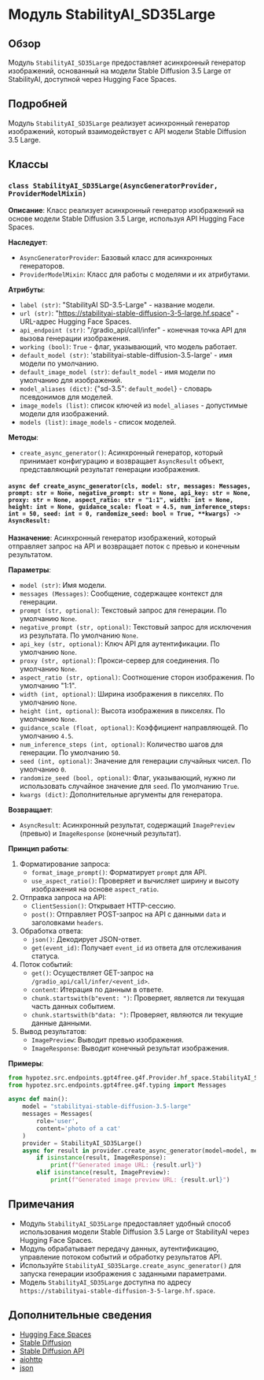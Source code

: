 # Модуль StabilityAI_SD35Large

## Обзор

Модуль `StabilityAI_SD35Large` предоставляет асинхронный генератор изображений, основанный на модели Stable Diffusion 3.5 Large от StabilityAI, доступной через Hugging Face Spaces.

## Подробней

Модуль `StabilityAI_SD35Large` реализует асинхронный генератор изображений, который взаимодействует с API модели Stable Diffusion 3.5 Large. 

## Классы

### `class StabilityAI_SD35Large(AsyncGeneratorProvider, ProviderModelMixin)`

**Описание**: 
Класс реализует асинхронный генератор изображений на основе модели Stable Diffusion 3.5 Large, используя API Hugging Face Spaces.

**Наследует**:
- `AsyncGeneratorProvider`:  Базовый класс для асинхронных генераторов.
- `ProviderModelMixin`:  Класс для работы с моделями и их атрибутами.

**Атрибуты**:

- `label (str)`: "StabilityAI SD-3.5-Large" - название модели.
- `url (str)`: "https://stabilityai-stable-diffusion-3-5-large.hf.space" - URL-адрес Hugging Face Spaces.
- `api_endpoint (str)`: "/gradio_api/call/infer" - конечная точка API для вызова генерации изображения.
- `working (bool)`: `True` - флаг, указывающий, что модель работает.
- `default_model (str)`: 'stabilityai-stable-diffusion-3.5-large' - имя модели по умолчанию.
- `default_image_model (str)`: `default_model` - имя модели по умолчанию для изображений.
- `model_aliases (dict)`: {"sd-3.5": `default_model`} - словарь псевдонимов для моделей.
- `image_models (list)`: список ключей из `model_aliases` - допустимые модели для изображений.
- `models (list)`: `image_models` - список моделей.

**Методы**:

- `create_async_generator()`:  Асинхронный генератор, который принимает конфигурацию и возвращает `AsyncResult` объект, представляющий результат генерации изображения.

#### `async def create_async_generator(cls, model: str, messages: Messages, prompt: str = None, negative_prompt: str = None, api_key: str = None, proxy: str = None, aspect_ratio: str = "1:1", width: int = None, height: int = None, guidance_scale: float = 4.5, num_inference_steps: int = 50, seed: int = 0, randomize_seed: bool = True, **kwargs) -> AsyncResult:`

**Назначение**: 
Асинхронный генератор изображений, который отправляет запрос на API и возвращает поток с превью и конечным результатом.

**Параметры**:

- `model (str)`: Имя модели.
- `messages (Messages)`: Сообщение, содержащее контекст для генерации.
- `prompt (str, optional)`: Текстовый запрос для генерации. По умолчанию `None`.
- `negative_prompt (str, optional)`: Текстовый запрос для исключения из результата. По умолчанию `None`.
- `api_key (str, optional)`: Ключ API для аутентификации. По умолчанию `None`.
- `proxy (str, optional)`: Прокси-сервер для соединения. По умолчанию `None`.
- `aspect_ratio (str, optional)`: Соотношение сторон изображения. По умолчанию "1:1".
- `width (int, optional)`: Ширина изображения в пикселях. По умолчанию `None`.
- `height (int, optional)`: Высота изображения в пикселях. По умолчанию `None`.
- `guidance_scale (float, optional)`: Коэффициент направляющей. По умолчанию `4.5`.
- `num_inference_steps (int, optional)`: Количество шагов для генерации. По умолчанию `50`.
- `seed (int, optional)`: Значение для генерации случайных чисел. По умолчанию `0`.
- `randomize_seed (bool, optional)`: Флаг, указывающий, нужно ли использовать случайное значение для `seed`. По умолчанию `True`.
- `kwargs (dict)`: Дополнительные аргументы для генератора.

**Возвращает**:
- `AsyncResult`: Асинхронный результат, содержащий `ImagePreview` (превью) и `ImageResponse` (конечный результат).

**Принцип работы**:

1. Форматирование запроса: 
    - `format_image_prompt()`: Форматирует `prompt` для API.
    - `use_aspect_ratio()`: Проверяет и вычисляет ширину и высоту изображения на основе `aspect_ratio`.
2. Отправка запроса на API:
    - `ClientSession()`: Открывает HTTP-сессию.
    - `post()`: Отправляет POST-запрос на API с данными `data` и заголовками `headers`.
3. Обработка ответа: 
    - `json()`:  Декодирует JSON-ответ.
    - `get(event_id)`:  Получает `event_id`  из ответа для отслеживания статуса.
4. Поток событий: 
    - `get()`:  Осуществляет GET-запрос на `/gradio_api/call/infer/<event_id>`.
    - `content`:  Итерация по данным в ответе.
    - `chunk.startswith(b"event: ")`:  Проверяет, является ли текущая часть данных событием.
    - `chunk.startswith(b"data: ")`:  Проверяет, являются ли текущие данные данными.
5. Вывод результатов:
    - `ImagePreview`: Выводит превью изображения.
    - `ImageResponse`: Выводит конечный результат изображения.

**Примеры**:

```python
from hypotez.src.endpoints.gpt4free.g4f.Provider.hf_space.StabilityAI_SD35Large import StabilityAI_SD35Large
from hypotez.src.endpoints.gpt4free.g4f.typing import Messages

async def main():
    model = "stabilityai-stable-diffusion-3.5-large"
    messages = Messages(
        role='user',
        content='photo of a cat'
    )
    provider = StabilityAI_SD35Large()
    async for result in provider.create_async_generator(model=model, messages=messages):
        if isinstance(result, ImageResponse):
            print(f"Generated image URL: {result.url}")
        elif isinstance(result, ImagePreview):
            print(f"Generated image preview URL: {result.url}")
```

##  Примечания

- Модуль `StabilityAI_SD35Large` предоставляет удобный способ использования модели Stable Diffusion 3.5 Large от StabilityAI через Hugging Face Spaces. 
- Модуль обрабатывает передачу данных, аутентификацию, управление потоком событий и обработку результатов API.
- Используйте `StabilityAI_SD35Large.create_async_generator()` для запуска генерации изображения с заданными параметрами.
- Модель `StabilityAI_SD35Large` доступна по адресу `https://stabilityai-stable-diffusion-3-5-large.hf.space`.

## Дополнительные сведения

- [Hugging Face Spaces](https://huggingface.co/spaces)
- [Stable Diffusion](https://stability.ai/blog/stable-diffusion-public-release)
- [Stable Diffusion API](https://api.stability.ai/)
- [aiohttp](https://docs.aiohttp.org/en/stable/)
- [json](https://docs.python.org/3/library/json.html)